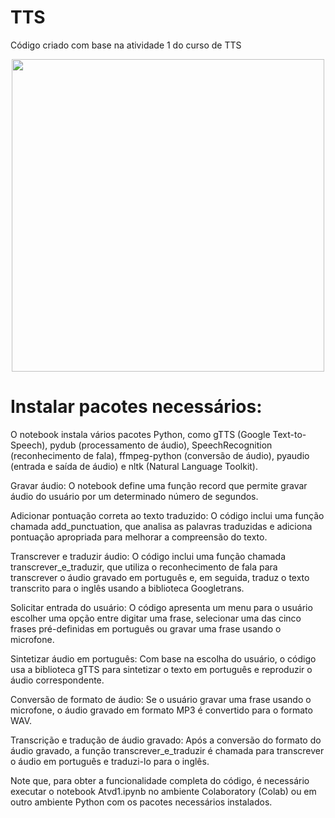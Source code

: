# TTS

Código criado com base na atividade 1 do curso de TTS

<p align="center"><img src="./Logo.png" width="500"></p>

# Instalar pacotes necessários:

O notebook instala vários pacotes Python, como gTTS (Google Text-to-Speech), pydub (processamento de áudio), SpeechRecognition (reconhecimento de fala), ffmpeg-python (conversão de áudio), pyaudio (entrada e saída de áudio) e nltk (Natural Language Toolkit).

Gravar áudio: O notebook define uma função record que permite gravar áudio do usuário por um determinado número de segundos.

Adicionar pontuação correta ao texto traduzido: O código inclui uma função chamada add_punctuation, que analisa as palavras traduzidas e adiciona pontuação apropriada para melhorar a compreensão do texto.

Transcrever e traduzir áudio: O código inclui uma função chamada transcrever_e_traduzir, que utiliza o reconhecimento de fala para transcrever o áudio gravado em português e, em seguida, traduz o texto transcrito para o inglês usando a biblioteca Googletrans.

Solicitar entrada do usuário: O código apresenta um menu para o usuário escolher uma opção entre digitar uma frase, selecionar uma das cinco frases pré-definidas em português ou gravar uma frase usando o microfone.

Sintetizar áudio em português: Com base na escolha do usuário, o código usa a biblioteca gTTS para sintetizar o texto em português e reproduzir o áudio correspondente.

Conversão de formato de áudio: Se o usuário gravar uma frase usando o microfone, o áudio gravado em formato MP3 é convertido para o formato WAV.

Transcrição e tradução de áudio gravado: Após a conversão do formato do áudio gravado, a função transcrever_e_traduzir é chamada para transcrever o áudio em português e traduzi-lo para o inglês.

Note que, para obter a funcionalidade completa do código, é necessário executar o notebook Atvd1.ipynb no ambiente Colaboratory (Colab) ou em outro ambiente Python com os pacotes necessários instalados.
